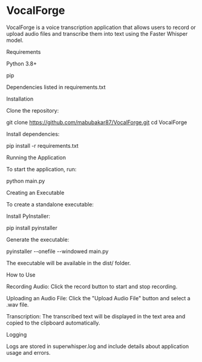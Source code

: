 # VocalForge

VocalForge is a voice transcription application that allows users to record or upload audio files and transcribe them into text using the Faster Whisper model.

Requirements

Python 3.8+

pip

Dependencies listed in requirements.txt

Installation

Clone the repository:

git clone https://github.com/mabubakar87/VocalForge.git
cd VocalForge

Install dependencies:

pip install -r requirements.txt

Running the Application

To start the application, run:

python main.py

Creating an Executable

To create a standalone executable:

Install PyInstaller:

pip install pyinstaller

Generate the executable:

pyinstaller --onefile --windowed main.py

The executable will be available in the dist/ folder.

How to Use

Recording Audio: Click the record button to start and stop recording.

Uploading an Audio File: Click the "Upload Audio File" button and select a .wav file.

Transcription: The transcribed text will be displayed in the text area and copied to the clipboard automatically.

Logging

Logs are stored in superwhisper.log and include details about application usage and errors.